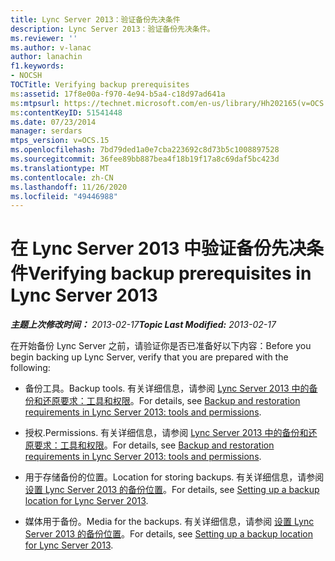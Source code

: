 ```yaml
---
title: Lync Server 2013：验证备份先决条件
description: Lync Server 2013：验证备份先决条件。
ms.reviewer: ''
ms.author: v-lanac
author: lanachin
f1.keywords:
- NOCSH
TOCTitle: Verifying backup prerequisites
ms:assetid: 17f8e00a-f970-4e94-b5a4-c18d97ad641a
ms:mtpsurl: https://technet.microsoft.com/en-us/library/Hh202165(v=OCS.15)
ms:contentKeyID: 51541448
ms.date: 07/23/2014
manager: serdars
mtps_version: v=OCS.15
ms.openlocfilehash: 7bd79ded1a0e7cba223692c8d73b5c1008897528
ms.sourcegitcommit: 36fee89bb887bea4f18b19f17a8c69daf5bc423d
ms.translationtype: MT
ms.contentlocale: zh-CN
ms.lasthandoff: 11/26/2020
ms.locfileid: "49446988"
---
```

# <a name="verifying-backup-prerequisites-in-lync-server-2013"></a><span data-ttu-id="92f65-103">在 Lync Server 2013 中验证备份先决条件</span><span class="sxs-lookup"><span data-stu-id="92f65-103">Verifying backup prerequisites in Lync Server 2013</span></span>

<div data-xmlns="http://www.w3.org/1999/xhtml">

<div class="topic" data-xmlns="http://www.w3.org/1999/xhtml" data-msxsl="urn:schemas-microsoft-com:xslt" data-cs="https://msdn.microsoft.com/">

<div data-asp="https://msdn2.microsoft.com/asp">



</div>

<div id="mainSection">

<div id="mainBody"><span data-ttu-id="92f65-104">

<span> </span></span><span class="sxs-lookup"><span data-stu-id="92f65-104">

<span> </span></span></span>

<span data-ttu-id="92f65-105">_**主题上次修改时间：** 2013-02-17_</span><span class="sxs-lookup"><span data-stu-id="92f65-105">_**Topic Last Modified:** 2013-02-17_</span></span>

<span data-ttu-id="92f65-106">在开始备份 Lync Server 之前，请验证你是否已准备好以下内容：</span><span class="sxs-lookup"><span data-stu-id="92f65-106">Before you begin backing up Lync Server, verify that you are prepared with the following:</span></span>

  - <span data-ttu-id="92f65-107">备份工具。</span><span class="sxs-lookup"><span data-stu-id="92f65-107">Backup tools.</span></span> <span data-ttu-id="92f65-108">有关详细信息，请参阅 [Lync Server 2013 中的备份和还原要求：工具和权限](lync-server-2013-backup-and-restoration-requirements-tools-and-permissions.md)。</span><span class="sxs-lookup"><span data-stu-id="92f65-108">For details, see [Backup and restoration requirements in Lync Server 2013: tools and permissions](lync-server-2013-backup-and-restoration-requirements-tools-and-permissions.md).</span></span>

  - <span data-ttu-id="92f65-109">授权.</span><span class="sxs-lookup"><span data-stu-id="92f65-109">Permissions.</span></span> <span data-ttu-id="92f65-110">有关详细信息，请参阅 [Lync Server 2013 中的备份和还原要求：工具和权限](lync-server-2013-backup-and-restoration-requirements-tools-and-permissions.md)。</span><span class="sxs-lookup"><span data-stu-id="92f65-110">For details, see [Backup and restoration requirements in Lync Server 2013: tools and permissions](lync-server-2013-backup-and-restoration-requirements-tools-and-permissions.md).</span></span>

  - <span data-ttu-id="92f65-111">用于存储备份的位置。</span><span class="sxs-lookup"><span data-stu-id="92f65-111">Location for storing backups.</span></span> <span data-ttu-id="92f65-112">有关详细信息，请参阅 [设置 Lync Server 2013 的备份位置](lync-server-2013-setting-up-a-backup-location.md)。</span><span class="sxs-lookup"><span data-stu-id="92f65-112">For details, see [Setting up a backup location for Lync Server 2013](lync-server-2013-setting-up-a-backup-location.md).</span></span>

  - <span data-ttu-id="92f65-113">媒体用于备份。</span><span class="sxs-lookup"><span data-stu-id="92f65-113">Media for the backups.</span></span> <span data-ttu-id="92f65-114">有关详细信息，请参阅 [设置 Lync Server 2013 的备份位置](lync-server-2013-setting-up-a-backup-location.md)。</span><span class="sxs-lookup"><span data-stu-id="92f65-114">For details, see [Setting up a backup location for Lync Server 2013](lync-server-2013-setting-up-a-backup-location.md).</span></span>

<span data-ttu-id="92f65-115"></div>

<span> </span>

</div>

</div>

</span><span class="sxs-lookup"><span data-stu-id="92f65-115"></div>

<span> </span>

</div>

</div>

</span></span></div>

